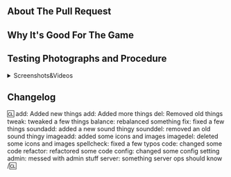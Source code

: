 <!-- Write **BELOW** The Headers and **ABOVE** The comments else it may not be viewable. -->
<!-- You can view Contributing.MD for a detailed description of the pull request process. -->

## About The Pull Request

<!-- Describe The Pull Request. Please be sure every change is documented or this can delay review and even discourage maintainers from merging your PR! -->

## Why It's Good For The Game

<!-- Please add a short description of why you think these changes would benefit the game. If you can't justify it in words, it might not be worth adding.
Also put closed issues under this tag, if any. Format is as follows(must be lowercase):
closes #123456789
-->

## Testing Photographs and Procedure
<!--
Include any screenshots, videos, etc. of you testing your code with it successfully functioning.
Ideally testing should cover:
Intended use cases(IE: if you are making a shotgun, test it as you intend for it to be used.)
Potential edge cases(IE: try loading different ammo than you designed for into the shotgun.)
Please include the steps you went through for the testing(videos are exempt so long as we can see everything being done in frame). Said steps can also help us help you with any issues you encounter during development.
Pulls from Upstream are generally exempt from this.
-->
<details>



<summary>Screenshots&Videos</summary>



Put screenshots and Videos documenting testing and execution of intended behaviors here


</details>

## Changelog
:cl:
add: Added new things
add: Added more things
del: Removed old things
tweak: tweaked a few things
balance: rebalanced something
fix: fixed a few things
soundadd: added a new sound thingy
sounddel: removed an old sound thingy
imageadd: added some icons and images
imagedel: deleted some icons and images
spellcheck: fixed a few typos
code: changed some code
refactor: refactored some code
config: changed some config setting
admin: messed with admin stuff
server: something server ops should know
/:cl:

<!-- Both :cl:'s are required for the changelog to work! You can put your name to the right of the first :cl: if you want to overwrite your GitHub username as author ingame. -->
<!-- You can use multiple of the same prefix (they're only used for the icon ingame) and delete the unneeded ones. Despite some of the tags, changelogs should generally represent how a player might be affected by the changes rather than a summary of the PR's contents. -->
